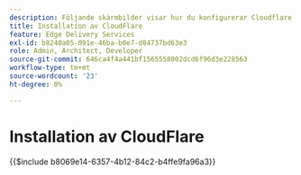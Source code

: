```yaml
---
description: Följande skärmbilder visar hur du konfigurerar Cloudflare för att leverera innehåll.  De grundläggande inställningarna markeras med en röd cirkel.
title: Installation av CloudFlare
feature: Edge Delivery Services
exl-id: b8240a05-091e-46ba-b0e7-d04737bd63e3
role: Admin, Architect, Developer
source-git-commit: 646ca4f4a441bf1565558002dcd6f96d3e228563
workflow-type: tm+mt
source-wordcount: '23'
ht-degree: 0%

---
```


# Installation av CloudFlare

{{$include b8069e14-6357-4b12-84c2-b4ffe9fa96a3}}
